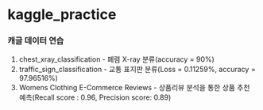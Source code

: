 # kaggle_practice
### 캐글 데이터 연습
1. chest_xray_classification - 폐렴 X-ray 분류(accuracy = 90%)
2. traffic_sign_classification - 교통 표지판 분류(Loss = 0.11259%, accuracy = 97.96516%)
3. Womens Clothing E-Commerce Reviews - 상품리뷰 분석을 통한 상품 추천 예측(Recall score   : 0.96, Precision score: 0.89)
